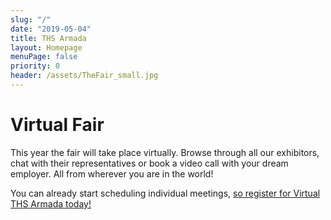 ```yaml
---
slug: "/"
date: "2019-05-04"
title: THS Armada
layout: Homepage
menuPage: false
priority: 0
header: /assets/TheFair_small.jpg
---
```


# Virtual Fair

This year the fair will take place virtually. Browse through all our exhibitors, chat with their representatives or book a video call with your dream employer. All from wherever you are in the world!

You can already start scheduling individual meetings, [so register for Virtual THS Armada today!](https://event.armada.nu/sv/event/3994')

